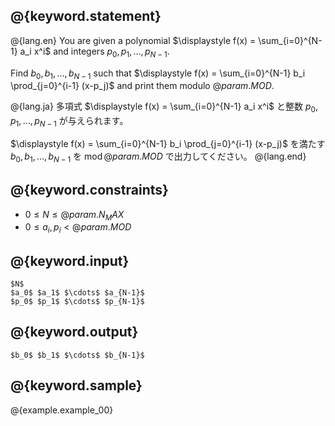 ## @{keyword.statement}

@{lang.en}
You are given a polynomial $\displaystyle f(x) = \sum_{i=0}^{N-1} a_i x^i$ and integers $p_0, p_1, \ldots, p_{N-1}$.

Find $b_0, b_1, \ldots, b_{N-1}$ such that $\displaystyle f(x) = \sum_{i=0}^{N-1} b_i \prod_{j=0}^{i-1} (x-p_j)$ and print them modulo $@{param.MOD}$.

@{lang.ja}
多項式 $\displaystyle f(x) = \sum_{i=0}^{N-1} a_i x^i$ と整数 $p_0, p_1, \ldots, p_{N-1}$ が与えられます。

$\displaystyle f(x) = \sum_{i=0}^{N-1} b_i \prod_{j=0}^{i-1} (x-p_j)$ を満たす $b_0, b_1, \ldots, b_{N-1}$ を $\operatorname{mod} @{param.MOD}$ で出力してください。
@{lang.end}

## @{keyword.constraints}

- $0 \leq N \leq @{param.N_MAX}$
- $0 \leq a_i, p_i \lt @{param.MOD}$

## @{keyword.input}

```
$N$
$a_0$ $a_1$ $\cdots$ $a_{N-1}$
$p_0$ $p_1$ $\cdots$ $p_{N-1}$
```

## @{keyword.output}

```
$b_0$ $b_1$ $\cdots$ $b_{N-1}$
```

## @{keyword.sample}

@{example.example_00}
